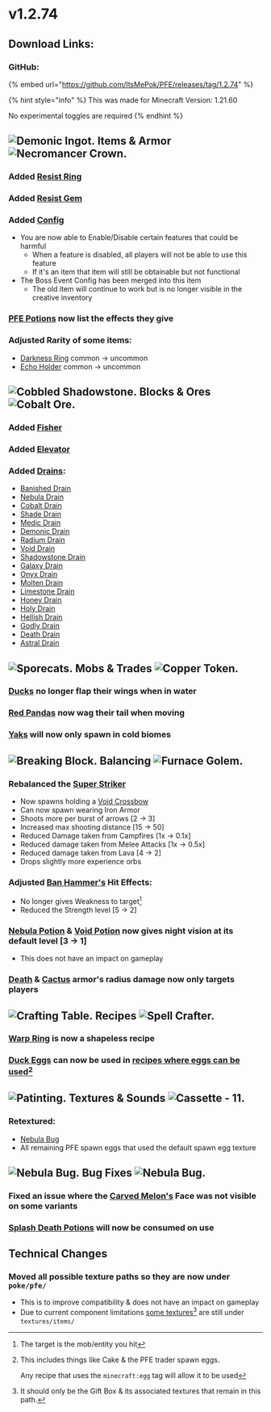 # v1.2.74

## Download Links:

### GitHub:

{% embed url="https://github.com/ItsMePok/PFE/releases/tag/1.2.74" %}

{% hint style="info" %}
This was made for Minecraft Version: 1.21.60

No experimental toggles are required
{% endhint %}



## <img src="https://github.com/user-attachments/assets/2332c89f-38d6-4a08-944a-9421758259aa" alt="Demonic Ingot." data-size="line"> **Items & Armor** <img src="https://github.com/user-attachments/assets/f4ee359f-7a23-44ba-8981-6c5bbdac1725" alt="Necromancer Crown." data-size="line">

### Added [Resist Ring](../../tools/rings/resist-ring.md)

### Added [Resist Gem](../../items/gems/resist-gem.md)

### Added [Config](../../configs-uis-events/config.md)

* You are now able to Enable/Disable certain features that could be harmful
  * When a feature is disabled, all players will not be able to use this feature
  * If it's an item that item will still be obtainable but not functional
* The Boss Event Config has been merged into this item
  * The old item will continue to work but is no longer visible in the creative inventory

### [PFE Potions](../../items/potions/) now list the effects they give

### Adjusted Rarity of some items:

* [Darkness Ring](../../tools/rings/darkness-ring.md) common → uncommon
* [Echo Holder](../../items/gem-holders/echo-holder.md) common → uncommon



## <picture><source srcset="https://github.com/user-attachments/assets/6486505d-81ca-429e-bfce-efaf6951d131" media="(prefers-color-scheme: dark)"><img src="https://github.com/user-attachments/assets/e2de3a29-7821-4724-8fc7-cb7d1a1a653d" alt="Cobbled Shadowstone." data-size="line"></picture> **Blocks & Ores** <picture><source srcset="https://github.com/user-attachments/assets/b764cf3c-bec6-4819-9412-f69c94e783e5" media="(prefers-color-scheme: dark)"><img src="https://github.com/user-attachments/assets/8358f27d-dcc5-48c1-b9b8-ed6a006f53d2" alt="Cobalt Ore." data-size="line"></picture>

### Added [Fisher](../../blocks/automation/fisher.md)

### Added [Elevator](../../blocks/automation/elevator.md)

### Added [Drains](../../blocks/drains/):

* [Banished Drain](../../blocks/drains/banished-drain.md)
* [Nebula Drain](../../blocks/drains/nebula-drain.md)
* [Cobalt Drain](../../blocks/drains/cobalt-drain.md)
* [Shade Drain](../../blocks/drains/shade-drain.md)
* [Medic Drain](../../blocks/drains/medic-drain.md)
* [Demonic Drain](../../blocks/drains/demonic-drain.md)
* [Radium Drain](../../blocks/drains/radium-drain.md)
* [Void Drain](../../blocks/drains/void-drain.md)
* [Shadowstone Drain](../../blocks/drains/shadowstone-drain.md)
* [Galaxy Drain](../../blocks/drains/galaxy-drain.md)
* [Onyx Drain](../../blocks/drains/onyx-drain.md)
* [Molten Drain](../../blocks/drains/molten-drain.md)
* [Limestone Drain](../../blocks/drains/limestone-drain.md)
* [Honey Drain](../../blocks/drains/honey-drain.md)
* [Holy Drain](../../blocks/drains/holy-drain.md)
* [Hellish Drain](../../blocks/drains/hellish-drain.md)
* [Godly Drain](../../blocks/drains/godly-drain.md)
* [Death Drain](../../blocks/drains/death-drain.md)
* [Astral Drain](../../blocks/drains/astal-drain.md)



## <img src="https://github.com/user-attachments/assets/15ba3571-0d2f-4161-ab74-d551529a8cc2" alt="Sporecats." data-size="line"> **Mobs & Trades** <img src="https://github.com/user-attachments/assets/71902e4d-6d22-40b3-ba69-69b5b348f73e" alt="Copper Token." data-size="line">

### [Ducks](../../mobs/passive-mobs/duck.md) no longer flap their wings when in water

### [Red Pandas](../../mobs/neutral-mobs/red-panda.md) now wag their tail when moving

### [Yaks](../../mobs/passive-mobs/yak.md) will now only spawn in cold biomes



## <img src="https://github.com/user-attachments/assets/d1e653c0-4330-48e7-afc4-19c7eb52cb95" alt="Breaking Block." data-size="line"> **Balancing** <img src="https://github.com/user-attachments/assets/928dc5bb-5e1a-4c1d-a92c-309b8e397a9a" alt="Furnace Golem." data-size="line">

### Rebalanced the [Super Striker](../../mobs/bosses/super-striker.md)

* Now spawns holding a [Void Crossbow](../../weapons/crossbow/void-crossbow.md)
* Can now spawn wearing Iron Armor
* Shoots more per burst of arrows \[2 → 3]
* Increased max shooting distance \[15 → 50]
* Reduced Damage taken from Campfires \[1x → 0.1x]
* Reduced damage taken from Melee Attacks \[1x → 0.5x]
* Reduced damage taken from Lava \[4 → 2]
* Drops slightly more experience orbs

### Adjusted [Ban Hammer's](../../tools/ban-hammer/) Hit Effects:

* No longer gives Weakness to target[^1]
* Reduced the Strength level \[5 → 2]

### [Nebula Potion](../../items/potions/nebula-potion.md) & [Void Potion](../../items/potions/void-potion.md) now gives night vision at its default level \[3 → 1]

* This does not have an impact on gameplay

### [Death](../../armor/full-armor-sets/death-armor.md) & [Cactus](../../armor/full-armor-sets/cactus-armor.md) armor's radius damage now only targets players

## <img src="https://minecraft.wiki/images/thumb/Crafting_Table_JE4_BE3.png/150px-Crafting_Table_JE4_BE3.png?5767f" alt="Crafting Table." data-size="line"> **Recipes** <img src="https://files.gitbook.com/v0/b/gitbook-x-prod.appspot.com/o/spaces%2FoRbYFakTMIUgDeJx6IfE%2Fuploads%2FPbs9tLtuJgBMYHus6s9I%2Fspell_crafter.png?alt=media&#x26;token=1ed47dbb-714e-4e29-9c12-d583227055c9" alt="Spell Crafter." data-size="line">

### [Warp Ring](../../tools/rings/warp-ring.md) is now a shapeless recipe

### [Duck Eggs](../../items/misc/duck-egg.md) can now be used in [recipes where eggs can be used](#user-content-fn-2)[^2]



## <img src="https://minecraft.wiki/images/thumb/Painting_JE2_BE2.png/150px-Painting_JE2_BE2.png?45334" alt="Patinting." data-size="line"> **Textures & Sounds**﻿﻿ <picture><source srcset="https://github.com/user-attachments/assets/34b07696-af86-4a48-bf19-a97ab0dc4516" media="(prefers-color-scheme: dark)"><img src="https://github.com/user-attachments/assets/2899fc15-710e-4530-a3f3-17b87699a2a6" alt="Cassette - 11." data-size="line"></picture>

### Retextured:

* [Nebula Bug](../../mobs/hostile-mobs/nebula-bug.md)
* All remaining PFE spawn eggs that used the default spawn egg texture



## <img src="https://github.com/user-attachments/assets/67865697-1f10-48c2-a6fa-f8f0709bea94" alt="Nebula Bug." data-size="line"> **Bug Fixes**  <img src="https://github.com/user-attachments/assets/67865697-1f10-48c2-a6fa-f8f0709bea94" alt="Nebula Bug." data-size="line">

### Fixed an issue where the [Carved Melon's](../../blocks/melons/) Face was not visible on some variants

### [Splash Death Potions](../../items/potions/splash-death-potion.md) will now be consumed on use



## **Technical Changes**

### Moved all possible texture paths so they are now under `poke/pfe/`

* This is to improve compatibility & does not have an impact on gameplay
* Due to current component limitations [some textures](#user-content-fn-3)[^3] are still under `textures/items/`

[^1]: The target is the mob/entity you hit

[^2]: This includes things like Cake & the PFE trader spawn eggs.



    Any recipe that uses the `minecraft:egg` tag will allow it to be used

[^3]: It should only be the Gift Box & its associated textures that remain in this path.
